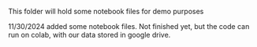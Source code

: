 This folder will hold some notebook files for demo purposes


11/30/2024 added some notebook files. Not finished yet, but the code can run on colab, with our data stored in google drive.